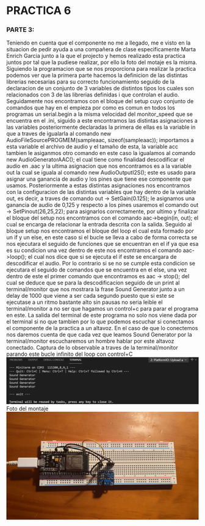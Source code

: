 # PRACTICA 6 
### PARTE 3:
Teniendo en cuenta que el componente no me a llegado, me e visto en la situacion de pedir ayuda a una compañera de clase especificamente Marta Enrich Garcia junto a la que el projecto y hemos realizado esta practica juntos por tal que la pudiese realizar, por ello la foto del motaje es la misma.
Siguiendo la programacion que se nos proporciona para realizar la practica podemos ver que la primera parte hacemos la definicion de las distintas librerias necesarias para su correcto funcionamiento seguido de la declaracion de un conjunto de 3 variables de distintos tipos los cuales son relacionados con 3 de las librerias definidas i que controlan el audio.
Seguidamente nos encontramos con el bloque del setup cuyo conjunto de comandos que hay en el empieza por como es comun en todos los programas un serial.begin a la misma velocidad del monitor_speed que se encuentra en el .ini, siguido a este encontramos las distintas asignaciones a las variables posteriormente declaradas la primera de ellas es la variable in que a traves de igualarla al comando new AudioFileSourcePROGMEM(sampleaac, sizeof(sampleaac)); importamos a esta variable el archivo de audio y el tamaño de esta, la variable acc tambien le asiganmos otro comando en este caso la igualamos al comando new AudioGeneratorAAC(); el cual tiene como finalidad descodificar el audio en .aac y la ultima asignacion que nos encontramos es a la variable out la cual se iguala al comando new AudioOutputI2S(); este es usado para asignar una ganancia de audio y los pines que tiene ese componente que usamos. Posteriormente a estas distintas asignaciones nos encontramos con la configuracion de las distintas variables que hay dentro de la variable out, es decir, a traves de comando       out -> SetGain(0.125); le asignamos una ganancia de audio de 0,125 y respecto a los pines usaremos el comando     out -> SetPinout(26,25,22); para asignarlos correctamente, por ultimo y finalizar el bloque del setup nos encontramos con el comando aac->begin(in, out); el cual se encarga de relacionar la entrada descrita con la salida.
Seguido al bloque setup nos encontramos el bloque del loop el cual esta formado por un if y un else, en este caso si el bucle se lleva a cabo de forma correcta se nos ejecutara el seguido de funciones que se encuentran en el if ya que esa es su condicion una vez dentro de este nos encontramos el comando aac->loop(); el cual nos dice que si se ejecuta el if este se encargara de descodificar el audio. Por lo contrario si se no se cumple esta condicion se ejecutara el seguido de comandos que se encuentra en el else, una vez dentro de este el primer comando que encontramos es aac -> stop(); del cual se deduce que se para la descodificacion seguido de un print al terminal/monitor que nos mostrara la frase Sound Generator junto a un delay de 1000 que viene a ser cada segundo puesto que si este se ejecutase a un ritmo bastante alto sin pausas no seria leible el terminal/monitor a no ser que hagamos un control+c para parar el programa en este. 
La salida del terminal de este programa no solo nos viene dada por el terminal si no que tambien por lo que podemos escuchar si conectamos el componente de la practica a un altavoz. En el caso de que lo conectemos nos daremos cuenta de que cada vez que leamos Sound Generator por la terminal/monitor escucharemos un hombre hablar por este altavoz conectado.
Captura de lo observable a traves de la terminal/monitor parando este bucle infinito del loop con control+C
![alt text](CapPantallaPrac6.png)
Foto del montaje
![alt text](MontajeFoto.jpeg)

